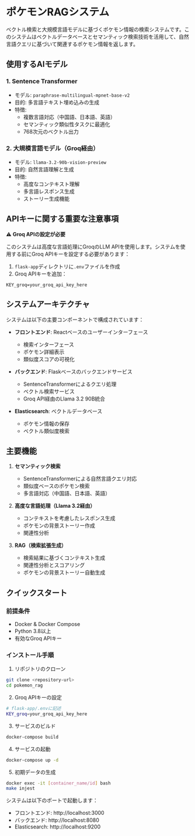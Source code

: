 # ポケモンRAGシステム

ベクトル検索と大規模言語モデルに基づくポケモン情報の検索システムです。このシステムはベクトルデータベースとセマンティック検索技術を活用して、自然言語クエリに基づいて関連するポケモン情報を返します。

## 使用するAIモデル

### 1. Sentence Transformer
- モデル: `paraphrase-multilingual-mpnet-base-v2`
- 目的: 多言語テキスト埋め込みの生成
- 特徴:
  - 複数言語対応（中国語、日本語、英語）
  - セマンティック類似性タスクに最適化
  - 768次元のベクトル出力

### 2. 大規模言語モデル（Groq経由）
- モデル: `llama-3.2-90b-vision-preview`
- 目的: 自然言語理解と生成
- 特徴:
  - 高度なコンテキスト理解
  - 多言語レスポンス生成
  - ストーリー生成機能

## APIキーに関する重要な注意事項

⚠️ **Groq APIの設定が必要**

このシステムは高度な言語処理にGroqのLLM APIを使用します。システムを使用する前にGroq APIキーを設定する必要があります：

1. `flask-app`ディレクトリに`.env`ファイルを作成
2. Groq APIキーを追加：
```
KEY_groq=your_groq_api_key_here
```

## システムアーキテクチャ

システムは以下の主要コンポーネントで構成されています：

- **フロントエンド**: Reactベースのユーザーインターフェース
  - 検索インターフェース
  - ポケモン詳細表示
  - 類似度スコアの可視化

- **バックエンド**: Flaskベースのバックエンドサービス
  - SentenceTransformerによるクエリ処理
  - ベクトル検索サービス
  - Groq API経由のLlama 3.2 90B統合

- **Elasticsearch**: ベクトルデータベース
  - ポケモン情報の保存
  - ベクトル類似度検索

## 主要機能

1. **セマンティック検索**
   - SentenceTransformerによる自然言語クエリ対応
   - 類似度ベースのポケモン検索
   - 多言語対応（中国語、日本語、英語）

2. **高度な言語処理（Llama 3.2経由）**
   - コンテキストを考慮したレスポンス生成
   - ポケモンの背景ストーリー作成
   - 関連性分析

3. **RAG（検索拡張生成）**
   - 検索結果に基づくコンテキスト生成
   - 関連性分析とスコアリング
   - ポケモンの背景ストーリー自動生成

## クイックスタート

### 前提条件

- Docker & Docker Compose
- Python 3.8以上
- 有効なGroq APIキー

### インストール手順

1. リポジトリのクローン
```bash
git clone <repository-url>
cd pokemon_rag
```

2. Groq APIキーの設定
```bash
# flask-app/.envに記述
KEY_groq=your_groq_api_key_here
```

3. サービスのビルド
```bash
docker-compose build
```

4. サービスの起動
```bash
docker-compose up -d
```

5. 初期データの生成
```bash
docker exec -it [container_name/id] bash
make injest
```

システムは以下のポートで起動します：
- フロントエンド: http://localhost:3000
- バックエンド: http://localhost:8080
- Elasticsearch: http://localhost:9200